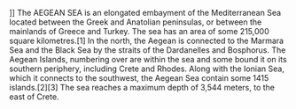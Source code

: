 ]] The AEGEAN SEA is an elongated embayment of the Mediterranean Sea located between the Greek and Anatolian peninsulas, or between the mainlands of Greece and Turkey. The sea has an area of some 215,000 square kilometres.[1] In the north, the Aegean is connected to the Marmara Sea and the Black Sea by the straits of the Dardanelles and Bosphorus. The Aegean Islands, numbering over are within the sea and some bound it on its southern periphery, including Crete and Rhodes. Along with the Ionian Sea, which it connects to the southwest, the Aegean Sea contain some 1415 islands.[2][3] The sea reaches a maximum depth of 3,544 meters, to the east of Crete.
